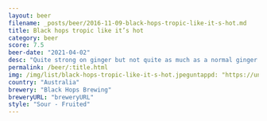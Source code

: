 ```yaml
---
layout: beer
filename: _posts/beer/2016-11-09-black-hops-tropic-like-it-s-hot.md
title: Black hops tropic like it’s hot
category: beer
score: 7.5
beer-date: "2021-04-02"
desc: "Quite strong on ginger but not quite as much as a normal ginger beer. The lemongrass adds a nice extra bit"
permalink: /beer/:title.html
img: /img/list/black-hops-tropic-like-it-s-hot.jpeguntappd: "https://untappd.com/b/black-hops-brewing-tropic-like-its-hot/3493698"
country: "Australia"
brewery: "Black Hops Brewing"
breweryURL: "breweryURL"
style: "Sour - Fruited"
---
```

